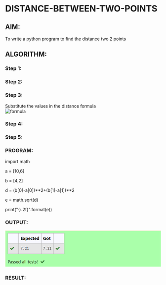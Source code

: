 # DISTANCE-BETWEEN-TWO-POINTS

## AIM:
To write a python program to find the distance two 2 points
## ALGORITHM:
### Step 1: 
### Step 2: 
### Step 3: 
Substitute the values in the distance formula  
![formula](formula.JPG)
### Step 4: 
### Step 5: 
### PROGRAM:
  import math

a = [10,6]

b = [4,2]


d = (b[0]-a[0])**2+(b[1]-a[1])**2

e = math.sqrt(d)

print("{:.2f}".format(e))


### OUTPUT:
![model](output.png)

### RESULT:

